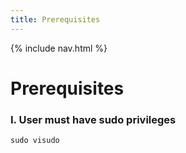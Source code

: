 ```yaml
---
title: Prerequisites
---
```

{% include nav.html %}
# **Prerequisites**
### I. User must have sudo privileges
`sudo visudo`

